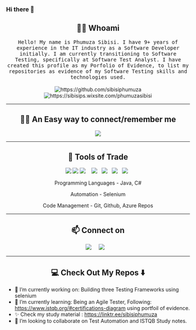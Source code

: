 ### Hi there 👋




<!--

<h1 align="center"> 👋 </h1>
<div align="center">
  <img src="https://github.com/gauravkhurana/gauravkhurana/blob/master/images/header.gif" alt="header"/>
</div>
<p align="center"> (Open for Learning)</p>  --->  

<h2 align="center"> 👨‍💻 Whoami</h2>
<p align="center">
  <samp>Hello! My name is Phumuza Sibisi. I have 9+ years of experience in the IT industry as a Software Developer initially. I am currently transitioning to Software Testing, specifically at Software Test Analyst. I have created this profile as my Porfolio of Evidence, to list my repositories as evidence of my Software Testing skills and technologies used.
  </samp>
  <br> <br>
  <img src="https://img.shields.io/badge/Tester-FF9522?style=for-the-badge&logo=tester&logoColor=white" alt="https://github.com/sibisiphumuza" />
  <img src="https://img.shields.io/badge/Blogger-FF5722?style=for-the-badge&logo=blogger&logoColor=white" alt="https://sibisips.wixsite.com/phumuzasibisi" />

  
</p>

<hr>
<h2 align="center"> 👨‍💻 An Easy way to connect/remember me</h2>
<p align="center" align='right'>
  <a align="center" target="_blank"href="https://linktr.ee/sibisiphumuza"><img src="https://img.shields.io/badge/lets learn from each other -     linktr.ee/sibisiphumuza   -brown" /></a>
<hr>

<h2 align="center"> 🔭 Tools of Trade</h2>
<p align="center">
<img src="https://img.shields.io/badge/Selenium-43B02A?style=for-the-badge&logo=Selenium&logoColor=white"/>
<img src="https://img.shields.io/badge/Postman-FF6C37?style=for-the-badge&logo=Postman&logoColor=white"/>
<img src="https://img.shields.io/badge/Java-ED8B00?style=for-the-badge&logo=java&logoColor=white" />&nbsp;&nbsp;&nbsp;
<img src="https://img.shields.io/badge/Git-F05032?style=for-the-badge&logo=git&logoColor=white"/>&nbsp;&nbsp;
<img src="https://img.shields.io/badge/Microsoft_Azure-0089D6?style=for-the-badge&logo=microsoft-azure&logoColor=white" />&nbsp;&nbsp;
<img src="https://img.shields.io/badge/Markdown-000000?style=for-the-badge&logo=markdown&logoColor=white"/>&nbsp;&nbsp;
<img src="https://img.shields.io/badge/Blogger-FF5722?style=for-the-badge&logo=blogger&logoColor=white"/>&nbsp;&nbsp;
     
</p>
    <p align="center"> Programming Languages - Java, C#
    <p align="center">Automation - Selenium
    <p align="center">Code Management - Git, Github, Azure Repos   
 </p>
<hr


<hr>

<h2  align="center">📫 Connect on</h2>
<p align="center">
  <a href="https://linktr.ee/sibisiphumuza"><img src="https://img.shields.io/badge/linktree-%23D14836.svg?&style=for-the-badge&logo=linktree&logoColor=white" /></a>&nbsp;&nbsp;&nbsp;&nbsp;
  <a href="https://sibisips.wixsite.com/testcaseautomation/blog"><img src="https://img.shields.io/badge/blogger-%23D14836.svg?&style=for-the-badge&logo=blogger&logoColor=white" /></a>&nbsp;&nbsp;&nbsp;&nbsp;
</p>

<hr>


<h2  align="center">💻 Check Out My Repos ⬇️ </h2>


- 🔭 I’m currently working on: Building three Testing Frameworks using selenium
- 🌱 I’m currently learning: Being an Agile Tester, Following: https://www.istqb.org/#certifications-diagram using portfoil of evidence.
- ✨  Check  my  study material :  https://linktr.ee/sibisiphumuza
- 👯 I’m looking to collaborate on Test Automation and ISTQB Study notes.
